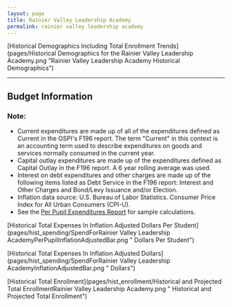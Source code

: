 ```yaml
---
layout: page
title: Rainier Valley Leadership Academy
permalink: rainier valley leadership academy
---
```



[Historical Demographics Including Total Enrollment Trends](pages/Historical Demographics for the Rainier Valley Leadership Academy.png "Rainier Valley Leadership Academy Historical Demographics")

___

## Budget Information
### Note:
- Current expenditures are made up of all of the expenditures defined as Current in the OSPI's F196 report. The term "Current" in this context is an accounting term used to describe expenditures on goods and services normally consumed in the current year.
- Capital outlay expenditures are made up of the expenditures defined as Capital Outlay in the F196 report. A 6 year rolling average was used.
- Interest on debt expenditures and other charges are made up of the following items listed as Debt Service in the F196 report: Interest and Other Charges and Bond/Levy Issuance and/or Election.
- Inflation data source: U.S. Bureau of Labor Statistics. Consumer Price Index for All Urban Consumers (CPI-U).
- See the [Per Pupil Expenditures Report](report_expenditures) for sample calculations.

[Historical Total Expenses In Inflation Adjusted Dollars Per Student](pages/hist_spending/SpendForRainier Valley Leadership AcademyPerPupilInflationAdjustedBar.png " Dollars Per Student")

[Historical Total Expenses In Inflation Adjusted Dollars](pages/hist_spending/SpendForRainier Valley Leadership AcademyInflationAdjustedBar.png " Dollars")

[Historical Total Enrollment](pages/hist_enrollment/Historical and Projected Total EnrollmentRainier Valley Leadership Academy.png " Historical and Projected Total Enrollment")


